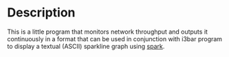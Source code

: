 Description
===========

This is a little program that monitors network throughput and outputs it continuously in a format that can be used in conjunction with i3bar program to display a textual (ASCII) sparkline graph using [spark](https://github.com/holman/spark).
